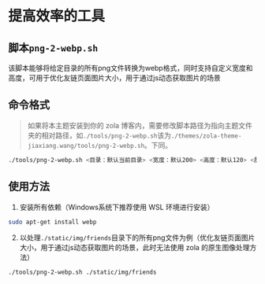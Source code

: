 # 提高效率的工具

## 脚本`png-2-webp.sh`

该脚本能够将给定目录的所有png文件转换为webp格式，同时支持自定义宽度和高度，可用于优化友链页面图片大小，用于通过js动态获取图片的场景

## 命令格式

> 如果将本主题安装到你的 zola 博客内，需要修改脚本路径为指向主题文件夹的相对路径，如`./tools/png-2-webp.sh`该为`./themes/zola-theme-jiaxiang.wang/tools/png-2-webp.sh`。下同。

```bash
./tools/png-2-webp.sh <目录：默认当前目录> <宽度：默认200> <高度：默认120> <质量：默认75>
```

## 使用方法

1. 安装所有依赖（Windows系统下推荐使用 WSL 环境进行安装）

```bash
sudo apt-get install webp
```

2. 以处理`./static/img/friends`目录下的所有png文件为例（优化友链页面图片大小，用于通过js动态获取图片的场景，此时无法使用 zola 的原生图像处理方法）

```bash
./tools/png-2-webp.sh ./static/img/friends
```